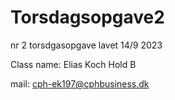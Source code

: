 # Torsdagsopgave2
 nr 2 torsdgasopgave lavet 14/9 2023

Class name:
Elias Koch Hold B

mail: cph-ek197@cphbusiness.dk